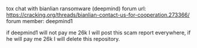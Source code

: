 tox chat with bianlian ransomware  (deepmind)
forum url: https://cracking.org/threads/bianlian-contact-us-for-cooperation.273366/
forum member: deepmind1

if deepmind1 will not pay me 26k I will post this scam report everywhere, if he will pay me 26k I will delete this repository.
